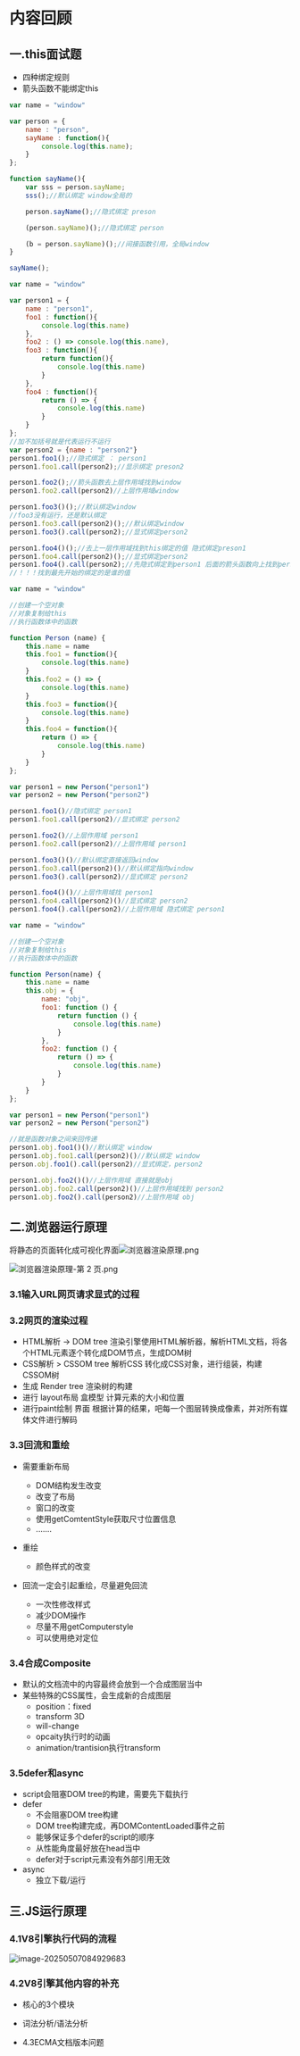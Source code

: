 # **内容回顾**

## 一.this面试题

- 四种绑定规则
- 箭头函数不能绑定this

```js
var name = "window"

var person = {
    name : "person",
    sayName : function(){
        console.log(this.name);
    }
};

function sayName(){
    var sss = person.sayName;
    sss();//默认绑定 window全局的

    person.sayName();//隐式绑定 preson

    (person.sayName)();//隐式绑定 person

    (b = person.sayName)();//间接函数引用，全局window
}

sayName();
```

```js
var name = "window"

var person1 = {
    name : "person1",
    foo1 : function(){
        console.log(this.name)
    },
    foo2 : () => console.log(this.name),
    foo3 : function(){
        return function(){
            console.log(this.name)
        }
    },
    foo4 : function(){
        return () => {
            console.log(this.name)
        }
    }
};
//加不加括号就是代表运行不运行
var person2 = {name : "person2"}
person1.foo1();//隐式绑定 ： person1
person1.foo1.call(person2);//显示绑定 preson2

person1.foo2();//箭头函数去上层作用域找到window
person1.foo2.call(person2)//上层作用域window

person1.foo3()();//默认绑定window
//foo3没有运行，还是默认绑定
person1.foo3.call(person2)();//默认绑定window
person1.foo3().call(person2);//显式绑定person2

person1.foo4()();//去上一层作用域找到this绑定的值 隐式绑定preson1
person1.foo4.call(person2)();//显式绑定person2
person1.foo4().call(person2);//先隐式绑定到person1 后面的箭头函数向上找到person1 返回person1
//！！！找到最先开始的绑定的是谁的值

```

```js
var name = "window"

//创建一个空对象
//对象复制给this
//执行函数体中的函数

function Person (name) {
    this.name = name
    this.foo1 = function(){
        console.log(this.name)
    }
    this.foo2 = () => {
        console.log(this.name)
    }
    this.foo3 = function(){
        console.log(this.name)
    }
    this.foo4 = function(){
        return () => {
            console.log(this.name)
        }
    }
};

var person1 = new Person("person1")
var person2 = new Person("person2")

person1.foo1()//隐式绑定 person1
person1.foo1.call(person2)//显式绑定 person2

person1.foo2()//上层作用域 person1
person1.foo2.call(person2)//上层作用域 person1

person1.foo3()()//默认绑定直接返回window
person1.foo3.call(person2)()//默认绑定指向window
person1.foo3().call(person2)//显式绑定 person2

person1.foo4()()//上层作用域找 person1
person1.foo4.call(person2)()//显式绑定 person2
person1.foo4().call(person2)//上层作用域 隐式绑定 person1

```

```js
var name = "window"

//创建一个空对象
//对象复制给this
//执行函数体中的函数

function Person(name) {
    this.name = name
    this.obj = {
        name: "obj",
        foo1: function () {
            return function () {
                console.log(this.name)
            }
        },
        foo2: function () {
            return () => {
                console.log(this.name)
            }
        }
    }
};

var person1 = new Person("person1")
var person2 = new Person("person2")

//就是函数对象之间来回传递
person1.obj.foo1()()//默认绑定 window
person1.obj.foo1.call(person2)()//默认绑定 window
person.obj.foo1().call(person2)//显式绑定，person2

person1.obj.foo2()()//上层作用域 直接就是obj
person1.obj.foo2.call(person2)()//上层作用域找到 person2
person1.obj.foo2().call(person2)//上层作用域 obj

```

## 二.浏览器运行原理

将静态的页面转化成可视化界面![浏览器渲染原理.png](https://p3-juejin.byteimg.com/tos-cn-i-k3u1fbpfcp/d569cfcae15442189f97dbd6d47c4ab3~tplv-k3u1fbpfcp-zoom-in-crop-mark:1512:0:0:0.awebp)

![浏览器渲染原理-第 2 页.png](https://p3-juejin.byteimg.com/tos-cn-i-k3u1fbpfcp/5c360b4472914f14916102cdc69230ef~tplv-k3u1fbpfcp-zoom-in-crop-mark:1512:0:0:0.awebp)

### **3.1输入URL网页请求显式的过程**



### **3.2网页的渲染过程**

- HTML解析 -> DOM tree
  渲染引擎使用HTML解析器，解析HTML文档，将各个HTML元素逐个转化成DOM节点，生成DOM树
- CSS解析 > CSSOM tree
  解析CSS 转化成CSS对象，进行组装，构建CSSOM树
- 生成 Render tree 渲染树的构建
- 进行 layout布局  盒模型
  计算元素的大小和位置 
- 进行paint绘制  界面
  根据计算的结果，吧每一个图层转换成像素，并对所有媒体文件进行解码

### **3.3回流和重绘**	

- 需要重新布局
  - DOM结构发生改变
  - 改变了布局
  - 窗口的改变
  - 使用getComtentStyle获取尺寸位置信息
  - .......

- 重绘
  - 颜色样式的改变

- 回流一定会引起重绘，尽量避免回流
  - 一次性修改样式
  - 减少DOM操作
  - 尽量不用getComputerstyle
  - 可以使用绝对定位

### **3.4合成Composite**

- 默认的文档流中的内容最终会放到一个合成图层当中
- 某些特殊的CSS属性，会生成新的合成图层
  - position：fixed
  - transform 3D
  - will-change
  - opcaity执行时的动画
  - animation/trantision执行transform

### **3.5defer和async**

- script会阻塞DOM tree的构建，需要先下载执行
- defer
  - 不会阻塞DOM tree构建
  - DOM tree构建完成，再DOMContentLoaded事件之前
  - 能够保证多个defer的script的顺序
  - 从性能角度最好放在head当中
  - defer对于script元素没有外部引用无效
- async
  - 独立下载/运行

## 三.JS运行原理

   

### 4.1V8引擎执行代码的流程

![image-20250507084929683](C:\Users\Lenovo\AppData\Roaming\Typora\typora-user-images\image-20250507084929683.png)



### 4.2V8引擎其他内容的补充

- 核心的3个模块
- 词法分析/语法分析

- 4.3ECMA文档版本问题

